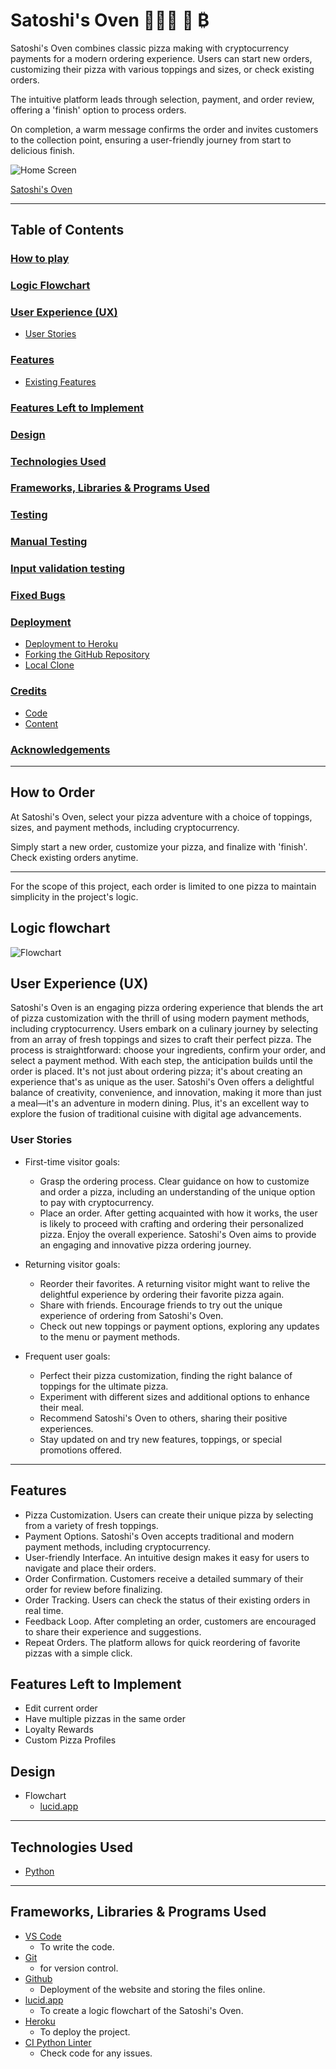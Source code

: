 # Satoshi's Oven 👨🏻‍🍳 🍕 ₿

Satoshi's Oven combines classic pizza making with cryptocurrency payments for a modern ordering experience. Users can start new orders, customizing their pizza with various toppings and sizes, or check existing orders. 

The intuitive platform leads through selection, payment, and order review, offering a 'finish' option to process orders. 

On completion, a warm message confirms the order and invites customers to the collection point, ensuring a user-friendly journey from start to delicious finish.

![Home Screen](/readme_images/main_welcome.png)

[Satoshi's Oven](https://satoshisoven-553cf9e9f5ec.herokuapp.com/)
- - -

## Table of Contents
### [How to play](#how-to-play-1)
### [Logic Flowchart](#logic-flowchart-1)
### [User Experience (UX)](#user-experience-ux-1)
* [User Stories](#user-stories)
### [Features](#features-1)
* [Existing Features](#existing-features)
### [Features Left to Implement](#features-left-to-implement-1)
### [Design](#design-1)
### [Technologies Used](#technologies-used-1)
### [Frameworks, Libraries & Programs Used](#frameworks-libraries--programs-used-1)
### [Testing](#testing-1)
### [Manual Testing](#manual-testing-1)
### [Input validation testing](#input-validation-testing-1)
### [Fixed Bugs](#fixed-bugs-1)
### [Deployment](#deployment-1)
* [Deployment to Heroku](#deployment-to-heroku)
* [Forking the GitHub Repository](#forking-the-github-repository)
* [Local Clone](#local-clone)
### [Credits](#credits-1)
* [Code](#code)
* [Content](#content)
### [Acknowledgements](#acknowledgements-1)
---

## How to Order

At Satoshi's Oven, select your pizza adventure with a choice of toppings, sizes, and payment methods, including cryptocurrency. 

Simply start a new order, customize your pizza, and finalize with 'finish'. Check existing orders anytime. 

---
For the scope of this project, each order is limited to one pizza to maintain simplicity in the project's logic.

## Logic flowchart

![Flowchart](/readme_images/logic_flow_chart.png)

## User Experience (UX)

Satoshi's Oven is an engaging pizza ordering experience that blends the art of pizza customization with the thrill of using modern payment methods, including cryptocurrency. Users embark on a culinary journey by selecting from an array of fresh toppings and sizes to craft their perfect pizza. The process is straightforward: choose your ingredients, confirm your order, and select a payment method. With each step, the anticipation builds until the order is placed. It's not just about ordering pizza; it's about creating an experience that's as unique as the user. Satoshi's Oven offers a delightful balance of creativity, convenience, and innovation, making it more than just a meal—it's an adventure in modern dining. Plus, it's an excellent way to explore the fusion of traditional cuisine with digital age advancements.


### User Stories

* First-time visitor goals:
    * Grasp the ordering process. Clear guidance on how to customize and order a pizza, including an understanding of the unique option to pay with cryptocurrency.
    * Place an order. After getting acquainted with how it works, the user is likely to proceed with crafting and ordering their personalized pizza.
    Enjoy the overall experience. Satoshi's Oven aims to provide an engaging and innovative pizza ordering journey.

* Returning visitor goals:
    * Reorder their favorites. A returning visitor might want to relive the delightful experience by ordering their favorite pizza again.
    * Share with friends. Encourage friends to try out the unique experience of ordering from Satoshi's Oven.
    * Check out new toppings or payment options, exploring any updates to the menu or payment methods.

* Frequent user goals:
    * Perfect their pizza customization, finding the right balance of toppings for the ultimate pizza.
    * Experiment with different sizes and additional options to enhance their meal.
    * Recommend Satoshi's Oven to others, sharing their positive experiences.
    * Stay updated on and try new features, toppings, or special promotions offered.

---

## Features

* Pizza Customization. Users can create their unique pizza by selecting from a variety of fresh toppings.
* Payment Options. Satoshi's Oven accepts traditional and modern payment methods, including cryptocurrency.
* User-friendly Interface. An intuitive design makes it easy for users to navigate and place their orders.
* Order Confirmation. Customers receive a detailed summary of their order for review before finalizing.
* Order Tracking. Users can check the status of their existing orders in real time.
* Feedback Loop. After completing an order, customers are encouraged to share their experience and suggestions.
* Repeat Orders. The platform allows for quick reordering of favorite pizzas with a simple click.

## Features Left to Implement

* Edit current order
* Have multiple pizzas in the same order
* Loyalty Rewards
* Custom Pizza Profiles


## Design

* Flowchart
    * [lucid.app](https://lucid.app/)


---


## Technologies Used

* [Python](https://en.wikipedia.org/wiki/Python_(programming_language))

---

## Frameworks, Libraries & Programs Used

* [VS Code](https://code.visualstudio.com/)
    * To write the code.
* [Git](https://git-scm.com/)
    * for version control.
* [Github](https://github.com/)
    * Deployment of the website and storing the files online.
* [lucid.app](https://lucid.app/)
    * To create a logic flowchart of the Satoshi's Oven.
* [Heroku](https://www.heroku.com/)
    * To deploy the project.
* [CI Python Linter](https://pep8ci.herokuapp.com/)
    * Check code for any issues.